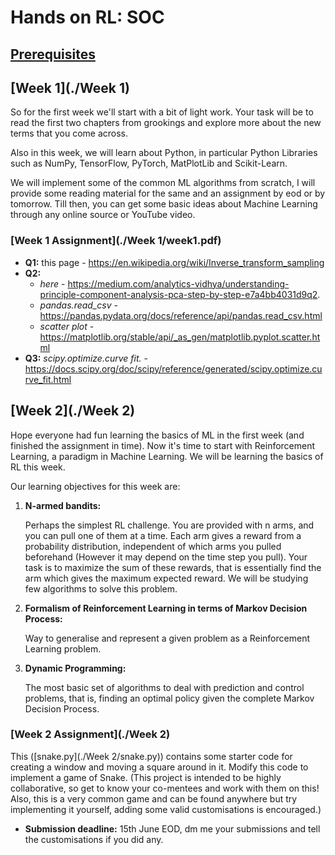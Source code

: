 # Hands on RL: SOC

## [Prerequisites](./Books)

## [Week 1](./Week 1)

So for the first week we'll start with a bit of light work. Your task will be to read the first two chapters from
grookings and explore more about the new terms that you come across.

Also in this week, we will learn about Python, in particular Python Libraries such as NumPy, TensorFlow, PyTorch,
MatPlotLib and Scikit-Learn.

We will implement some of the common ML algorithms from scratch, I will provide some reading material for the same and
an assignment by eod or by tomorrow. Till then, you can get some basic ideas about Machine Learning through any online
source or YouTube video.

### [Week 1 Assignment](./Week 1/week1.pdf)

- **Q1:** this page - https://en.wikipedia.org/wiki/Inverse_transform_sampling
- **Q2:**
    - _here_ - https://medium.com/analytics-vidhya/understanding-principle-component-analysis-pca-step-by-step-e7a4bb4031d9q2.
    - _pandas.read_csv_ - https://pandas.pydata.org/docs/reference/api/pandas.read_csv.html
    - _scatter plot_ - https://matplotlib.org/stable/api/_as_gen/matplotlib.pyplot.scatter.html
- **Q3:** _scipy.optimize.curve fit._ - https://docs.scipy.org/doc/scipy/reference/generated/scipy.optimize.curve_fit.html

## [Week 2](./Week 2)

Hope everyone had fun learning the basics of ML in the first week (and finished the assignment in time). Now it's time
to start with Reinforcement Learning, a paradigm in Machine Learning. We will be learning the basics of RL this week.

Our learning objectives for this week are:

1. **N-armed bandits:**

   Perhaps the simplest RL challenge. You are provided with n arms, and you can pull one of them at a time. Each arm
   gives a reward from a probability distribution, independent of which arms you pulled beforehand (However it may
   depend on the time step you pull). Your task is to maximize the sum of these rewards, that is essentially find the
   arm which gives the maximum expected reward. We will be studying few algorithms to solve this problem.

2. **Formalism of Reinforcement Learning in terms of Markov Decision Process:**

   Way to generalise and represent a given problem as a Reinforcement Learning problem.

3. **Dynamic Programming:**

   The most basic set of algorithms to deal with prediction and control problems, that is, finding an optimal policy
   given the complete Markov Decision Process.

### [Week 2 Assignment](./Week 2)

This ([snake.py](./Week 2/snake.py)) contains some starter code for creating a window and moving a square around in
it. Modify this code to implement a game of Snake. (This project is intended to be highly collaborative, so get to know
your co-mentees and work with them on this! Also, this is a very common game and can be found anywhere but try
implementing it yourself, adding some valid customisations is encouraged.)
- **Submission deadline:** 15th June EOD, dm me your submissions and tell the customisations if you did any.